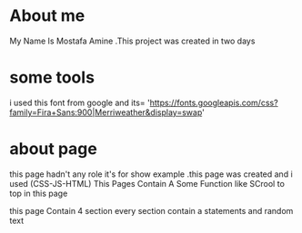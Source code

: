 # About me 
My Name Is Mostafa Amine .This project was created in two days

# some tools 
i used this font from google and its= 'https://fonts.googleapis.com/css?family=Fira+Sans:900|Merriweather&display=swap'

# about page
this page hadn't any role it's for show example .this page was created and i used (CSS-JS-HTML)
This Pages Contain A Some Function like SCrool to top in this page 

this page Contain 4 section every section contain a statements and random text 



